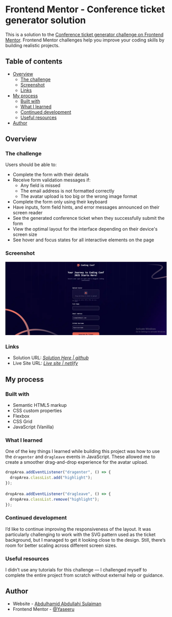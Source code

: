 # Frontend Mentor - Conference ticket generator solution

This is a solution to the [Conference ticket generator challenge on Frontend Mentor](https://www.frontendmentor.io/challenges/conference-ticket-generator-oq5gFIU12w). Frontend Mentor challenges help you improve your coding skills by building realistic projects.

## Table of contents

- [Overview](#overview)
  - [The challenge](#the-challenge)
  - [Screenshot](#screenshot)
  - [Links](#links)
- [My process](#my-process)
  - [Built with](#built-with)
  - [What I learned](#what-i-learned)
  - [Continued development](#continued-development)
  - [Useful resources](#useful-resources)
- [Author](#author)

## Overview

### The challenge

Users should be able to:

- Complete the form with their details
- Receive form validation messages if:
  - Any field is missed
  - The email address is not formatted correctly
  - The avatar upload is too big or the wrong image format
- Complete the form only using their keyboard
- Have inputs, form field hints, and error messages announced on their screen reader
- See the generated conference ticket when they successfully submit the form
- View the optimal layout for the interface depending on their device's screen size
- See hover and focus states for all interactive elements on the page

### Screenshot

![Screenshot](./assets/images/screenshot.png)

### Links

- Solution URL: _[Solution Here | github](https://github.com/Yaseeru/confrence-ticket-generator-solution)_
- Live Site URL: _[Live site | netlify](https://confrence-ticket-generator-solution.netlify.app/ticket.html)_

## My process

### Built with

- Semantic HTML5 markup
- CSS custom properties
- Flexbox
- CSS Grid
- JavaScript (Vanilla)

### What I learned

One of the key things I learned while building this project was how to use the `dragenter` and `dragleave` events in JavaScript. These allowed me to create a smoother drag-and-drop experience for the avatar upload.

```js
dropArea.addEventListener("dragenter", () => {
  dropArea.classList.add("highlight");
});

dropArea.addEventListener("dragleave", () => {
  dropArea.classList.remove("highlight");
});
```

### Continued development

I’d like to continue improving the responsiveness of the layout. It was particularly challenging to work with the SVG pattern used as the ticket background, but I managed to get it looking close to the design. Still, there’s room for better scaling across different screen sizes.

### Useful resources

I didn’t use any tutorials for this challenge — I challenged myself to complete the entire project from scratch without external help or guidance.

## Author

- Website - [Abdulhamid Abdullahi Sulaiman](https://abdulhamidsportfolio.netlify.app/)
- Frontend Mentor - [@Yaseeru](https://www.frontendmentor.io/profile/Yaseeru)
